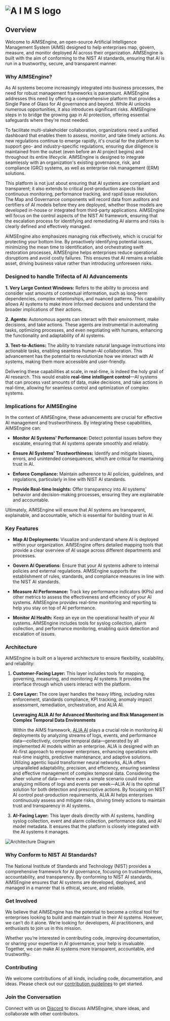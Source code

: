 # ![A I M S logo](https://github.com/user-attachments/assets/25b11fff-3567-41ff-ac88-d50d389ce3cd)



## Overview

Welcome to AIMSEngine, an open-source Artificial Intelligence Management System (AIMS) designed to help enterprises map, govern, measure, and monitor deployed AI across their organization. AIMSEngine is built with the aim of conforming to the NIST AI standards, ensuring that AI is run in a trustworthy, secure, and transparent manner.

### Why AIMSEngine?

As AI systems become increasingly integrated into business processes, the need for robust management frameworks is paramount. AIMSEngine addresses this need by offering a comprehensive platform that provides a Single Pane of Glass for AI governance and beyond. While AI unlocks numerous opportunities, it also introduces significant risks. AIMSEngine steps in to bridge the growing gap in AI protection, offering essential safeguards where they're most needed.

To facilitate multi-stakeholder collaboration, organizations need a unified dashboard that enables them to assess, monitor, and take timely actions. As new regulations continue to emerge rapidly, it's crucial for the platform to support geo- and industry-specific regulations, ensuring due diligence is maintained from the outset (even before an AI project begins) and throughout its entire lifecycle. AIMSEngine is designed to integrate seamlessly with an organization's existing governance, risk, and compliance (GRC) systems, as well as enterprise risk management (ERM) solutions.

This platform is not just about ensuring that AI systems are compliant and transparent; it also extends to critical post-production aspects like continuous monitoring, performance tracking, and rapid issue resolution. The Map and Governance components will record data from auditors and certifiers of AI models before they are deployed, whether those models are developed in-house or integrated from third-party applications. AIMSEngine will focus on the control aspects of the NIST AI framework, ensuring that the escalation process for identifying and remediating AI alarms and risks is clearly defined and effectively managed.

AIMSEngine also emphasizes managing risk effectively, which is crucial for protecting your bottom line. By proactively identifying potential issues, minimizing the mean time to identification, and orchestrating swift restoration processes, AIMSEngine helps enterprises reduce operational disruptions and avoid costly failures. This ensures that AI remains a reliable asset, driving business value rather than introducing unforeseen risks.

### Designed to handle Trifecta of AI Advancements

**1. Very Large Context Windows:** Refers to the ability to process and consider vast amounts of contextual information, such as long-term dependencies, complex relationships, and nuanced patterns. This capability allows AI systems to make more informed decisions and understand the broader implications of their actions.

**2. Agents:** Autonomous agents can interact with their environment, make decisions, and take actions. These agents are instrumental in automating tasks, optimizing processes, and even negotiating with humans, enhancing the functionality and adaptability of AI systems.

**3. Text-to-Actions:** The ability to translate natural language instructions into actionable tasks, enabling seamless human-AI collaboration. This advancement has the potential to revolutionize how we interact with AI systems, making them more accessible and user-friendly.

Delivering these capabilities at scale, in real-time, is indeed the holy grail of AI research. This would enable **real-time intelligent control**—AI systems that can process vast amounts of data, make decisions, and take actions in real-time, allowing for seamless control and optimization of complex systems.

### Implications for AIMSEngine

In the context of AIMSEngine, these advancements are crucial for effective AI management and trustworthiness. By integrating these capabilities, AIMSEngine can:

- **Monitor AI Systems' Performance:** Detect potential issues before they escalate, ensuring that AI systems operate smoothly and reliably.
  
- **Ensure AI Systems' Trustworthiness:** Identify and mitigate biases, errors, and unintended consequences, which are critical for maintaining trust in AI.
  
- **Enforce Compliance:** Maintain adherence to AI policies, guidelines, and regulations, particularly in line with NIST AI standards.
  
- **Provide Real-time Insights:** Offer transparency into AI systems' behavior and decision-making processes, ensuring they are explainable and accountable.

Ultimately, AIMSEngine will ensure that AI systems are transparent, explainable, and accountable, which is essential for building trust in AI.

### Key Features

- **Map AI Deployments:** Visualize and understand where AI is deployed within your organization. AIMSEngine offers detailed mapping tools that provide a clear overview of AI usage across different departments and processes.
  
- **Govern AI Operations:** Ensure that your AI systems adhere to internal policies and external regulations. AIMSEngine supports the establishment of rules, standards, and compliance measures in line with the NIST AI standards.

- **Measure AI Performance:** Track key performance indicators (KPIs) and other metrics to assess the effectiveness and efficiency of your AI systems. AIMSEngine provides real-time monitoring and reporting to help you stay on top of AI performance.

- **Monitor AI Health:** Keep an eye on the operational health of your AI systems. AIMSEngine includes tools for syslog collection, alarm collection, and performance monitoring, enabling quick detection and escalation of issues.

### Architecture

AIMSEngine is built on a layered architecture to ensure flexibility, scalability, and reliability:

1. **Customer-Facing Layer:** This layer includes tools for mapping, governing, measuring, and monitoring AI systems. It provides the interface through which users interact with the platform.

2. **Core Layer:** The core layer handles the heavy lifting, including rules enforcement, standards compliance, KPI tracking, anomaly impact assessment, remediation, orchestration, and ALIA AI.
   
   **Leveraging ALIA AI for Advanced Monitoring and Risk Management in Complex Temporal Data Environments**
   
   Within the AIMS framework, [ALIA AI](https://www.helloalia.ai/) plays a crucial role in monitoring AI deployments by analyzing streams of logs, events, and performance data—collectively, complex temporal data—generated by all implemented AI models within an enterprise. ALIA is designed with an AI-first approach to empower enterprises, enhancing operations with real-time insights, predictive maintenance, and adaptive solutions. Utilizing agentic liquid transformer neural networks, ALIA offers unparalleled adaptability, precision, and efficiency, ensuring seamless and effective management of complex temporal data. Considering the sheer volume of data—where even a simple scenario could involve analyzing millions of logs and events per week—ALIA AI is the optimal solution for both detection and prescriptive actions. By focusing on NIST AI control post-production requirements, ALIA AI helps enterprises continuously assess and mitigate risks, driving timely actions to maintain trust and transparency in AI systems.

3. **AI-Facing Layer:** This layer deals directly with AI systems, handling syslog collection, event and alarm collection, performance data, and AI model metadata. It ensures that the platform is closely integrated with the AI systems it manages.

![Architecture Diagram](https://github.com/user-attachments/assets/3e348734-bde0-43c7-bec6-d7056f91c555)

### Why Conform to NIST AI Standards?

The National Institute of Standards and Technology (NIST) provides a comprehensive framework for AI governance, focusing on trustworthiness, accountability, and transparency. By conforming to NIST AI standards, AIMSEngine ensures that AI systems are developed, deployed, and managed in a manner that is ethical, secure, and reliable.

### Get Involved

We believe that AIMSEngine has the potential to become a critical tool for enterprises looking to build and maintain trust in their AI systems. However, we can’t do it alone. We’re looking for developers, AI practitioners, and enthusiasts to join us in this mission.

Whether you’re interested in contributing code, improving documentation, or sharing your expertise in AI governance, your help is invaluable. Together, we can make AI systems more transparent, accountable, and trustworthy.

### Contributing

We welcome contributions of all kinds, including code, documentation, and ideas. Please check out our [contribution guidelines](https://github.com/AIMSengine/.github/blob/main/contributing.md) to get started.

### Join the Conversation

Connect with us on [Discord](https://discord.gg/h47hqQPx) to discuss AIMSEngine, share ideas, and collaborate with other contributors.

